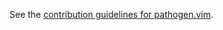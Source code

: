 See the [contribution guidelines for pathogen.vim](https://github.com/tpope/vim-pathogen/blob/master/CONTRIBUTING.markdown).
